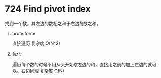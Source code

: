 # 724 Find pivot index

找到一个数，其左边的数相之和于右边的数之和。
1. brute force

    直接遍历
    复杂度 O(N^2)
    
2. 优化
    
    遍历每个数的时候不用从头开始求左边的和，直接用之前的加上左边的就可以。右边同理
    复杂度 O(N)